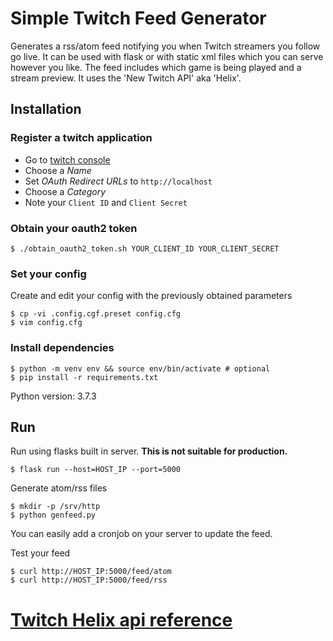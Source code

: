 # Simple Twitch Feed Generator

Generates a rss/atom feed notifying you when Twitch streamers you follow go live. It can be used with flask or with static xml files which you can serve however you like. The feed includes which game is being played and a stream preview. It uses the 'New Twitch API' aka 'Helix'.

## Installation

### Register a twitch application

* Go to [twitch console](https://dev.twitch.tv/console/apps)
* Choose a _Name_
* Set _OAuth Redirect URLs_ to `http://localhost`
* Choose a _Category_
* Note your `Client ID` and `Client Secret`

### Obtain your oauth2 token

	$ ./obtain_oauth2_token.sh YOUR_CLIENT_ID YOUR_CLIENT_SECRET

### Set your config

Create and edit your config with the previously obtained parameters

	$ cp -vi .config.cgf.preset config.cfg
	$ vim config.cfg

### Install dependencies

	$ python -m venv env && source env/bin/activate # optional
	$ pip install -r requirements.txt

Python version: 3.7.3

## Run

Run using flasks built in server. **This is not suitable for production.**

	$ flask run --host=HOST_IP --port=5000

Generate atom/rss files

	$ mkdir -p /srv/http
	$ python genfeed.py

You can easily add a cronjob on your server to update the feed.

Test your feed

	$ curl http://HOST_IP:5000/feed/atom
	$ curl http://HOST_IP:5000/feed/rss

# [Twitch Helix api reference](https://dev.twitch.tv/docs/api/reference)
